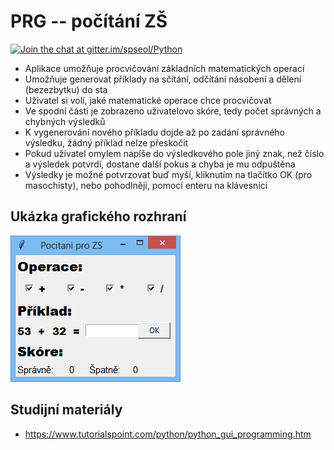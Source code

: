 # PRG -- počítání ZŠ

[![Join the chat at gitter.im/spseol/Python](https://badges.gitter.im/spseol/PRG-No.svg)](https://gitter.im/spseol/Python?utm_source=share-link&utm_medium=link&utm_campaign=share-link)

* Aplikace umožňuje procvičování základních matematických operací
* Umožňuje generovat příklady na sčítání, odčítání násobení a dělení (bezezbytku) do sta
* Uživatel si volí, jaké matematické operace chce procvičovat
* Ve spodní části je zobrazeno uživatelovo skóre, tedy počet správných a chybných výsledků
* K vygenerování nového příkladu dojde až po zadání správného výsledku, žádný příklad nelze přeskočit
* Pokud uživatel omylem napíše do výsledkového pole jiný znak, než číslo a výsledek potvrdí, dostane další pokus a chyba je mu odpuštěna
* Výsledky je možné potvrzovat buď myší, kliknutím na tlačítko OK (pro masochisty), nebo pohodlněji, pomocí enteru na klávesnici

## Ukázka grafického rozhraní
<img src="screenshot.png" alt="screenshot">

## Studijní materiály
* https://www.tutorialspoint.com/python/python_gui_programming.htm
